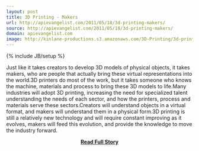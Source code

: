 ```yaml
---
layout: post
title: 3D Printing - Makers
url: http://apievangelist.com/2011/05/18/3d-printing-makers/
source: http://apievangelist.com/2011/05/18/3d-printing-makers/
domain: apievangelist.com
image: http://kinlane-productions.s3.amazonaws.com/3D-Printing/3d-printing-makers.jpg
---
```

{% include JB/setup %}<p>Just like it takes creators to develop 3D models of physical objects, it takes makers, who are people that actually bring these virtual representations into the world.3D printers do most of the work, but it takes someone who knows the machine, materials and process to bring these 3D models to life.Many industries will adopt 3D printing, increasing the need for specialized talent understanding the needs of each sector, and how the printers, process and materials serve these sectors.Creators will understand objects in a virtual format, and makers will understand them in a physical form.3D printing is still a relatively new technology and will require constant improving as it evolves, makers will feed this evolution, and provide the knowledge to move the industry forward.</p>
<center><p><a href="http://apievangelist.com/2011/05/18/3d-printing-makers/" style='padding:25px; font-sze:18px; font-weight: bold;'>Read Full Story</a></p></center>
